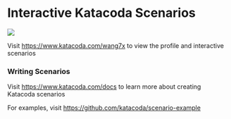 # Interactive Katacoda Scenarios

[![](http://shields.katacoda.com/katacoda/wang7x/count.svg)](https://www.katacoda.com/wang7x "Get your profile on Katacoda.com")

Visit https://www.katacoda.com/wang7x to view the profile and interactive scenarios

### Writing Scenarios
Visit https://www.katacoda.com/docs to learn more about creating Katacoda scenarios

For examples, visit https://github.com/katacoda/scenario-example
